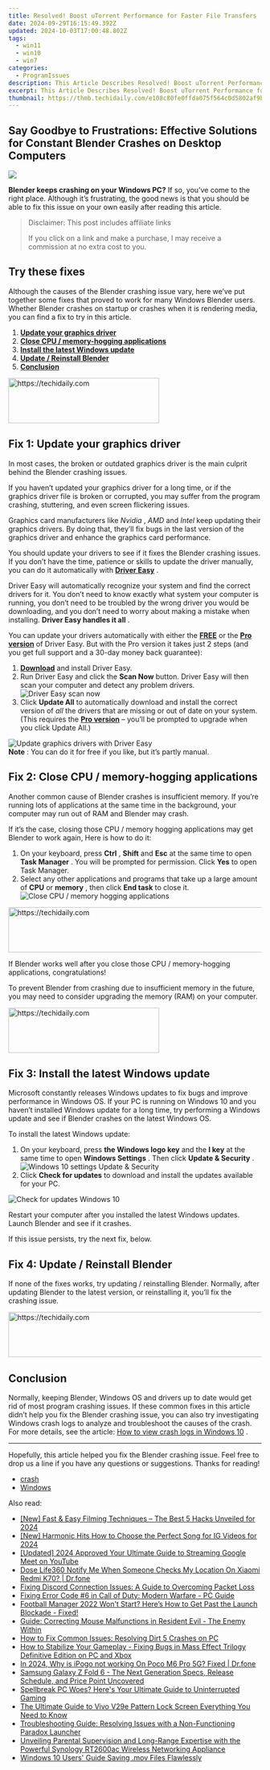 ```yaml
---
title: Resolved! Boost uTorrent Performance for Faster File Transfers
date: 2024-09-29T16:15:49.392Z
updated: 2024-10-03T17:00:48.802Z
tags:
  - win11
  - win10
  - win7
categories:
  - ProgramIssues
description: This Article Describes Resolved! Boost uTorrent Performance for Faster File Transfers
excerpt: This Article Describes Resolved! Boost uTorrent Performance for Faster File Transfers
thumbnail: https://thmb.techidaily.com/e108c80fe0ffda075f564c0d5802af9b2462fc3f4f8d59d2b3eaca6f2a980fa0.jpg
---
```


## Say Goodbye to Frustrations: Effective Solutions for Constant Blender Crashes on Desktop Computers

![](https://images.drivereasy.com/wp-content/uploads/2021/05/Blender-keeps-crashing-on-PC.jpg)

**Blender keeps crashing on your Windows PC?** If so, you’ve come to the right place. Although it’s frustrating, the good news is that you should be able to fix this issue on your own easily after reading this article.

>  Disclaimer: This post includes affiliate links
>
>  If you click on a link and make a purchase, I may receive a commission at no extra cost to you.
>

## Try these fixes

 Although the causes of the Blender crashing issue vary, here we’ve put together some fixes that proved to work for many Windows Blender users. Whether Blender crashes on startup or crashes when it is rendering media, you can find a fix to try in this article.

1. **[Update your graphics driver](https://tools.techidaily.com/drivereasy/download/)**
2. **[Close CPU / memory-hogging applications](https://tools.techidaily.com/drivereasy/download/)**
3. **[Install the latest Windows update](https://tools.techidaily.com/drivereasy/download/)**
4. **[Update / Reinstall Blender](https://tools.techidaily.com/drivereasy/download/)**
5. [**Conclusion**](https://tools.techidaily.com/drivereasy/download/)

<!-- affiliate ads begin -->
<a href="https://laganoo.pxf.io/c/5597632/1528681/16446" target="_top" id="1528681">
  <img src="//a.impactradius-go.com/display-ad/16446-1528681" border="0" alt="https://techidaily.com" width="300" height="90"/>
</a>
<img height="0" width="0" src="https://laganoo.pxf.io/i/5597632/1528681/16446" style="position:absolute;visibility:hidden;" border="0" />
<!-- affiliate ads end -->

## Fix 1: Update your graphics driver

 In most cases, the broken or outdated graphics driver is the main culprit behind the Blender crashing issues.

 If you haven’t updated your graphics driver for a long time, or if the graphics driver file is broken or corrupted, you may suffer from the program crashing, stuttering, and even screen flickering issues.

 Graphics card manufacturers like _Nvidia_ , _AMD_ and _Intel_ keep updating their graphics drivers. By doing that, they’ll fix bugs in the last version of the graphics driver and enhance the graphics card performance.

 You should update your drivers to see if it fixes the Blender crashing issues. If you don’t have the time, patience or skills to update the driver manually, you can do it automatically with **[Driver Easy](https://tools.techidaily.com/drivereasy/download/)**  .

 Driver Easy will automatically recognize your system and find the correct drivers for it. You don’t need to know exactly what system your computer is running, you don’t need to be troubled by the wrong driver you would be downloading, and you don’t need to worry about making a mistake when installing. **Driver Easy handles it all** .

 You can update your drivers automatically with either the **[FREE](https://tools.techidaily.com/drivereasy/download/)**  or the **[Pro version](https://tools.techidaily.com/drivereasy/download/)**  of Driver Easy. But with the Pro version it takes just 2 steps (and you get full support and a 30-day money back guarantee):

1. **[Download](https://tools.techidaily.com/drivereasy/download/)**  and install Driver Easy.
2. Run Driver Easy and click the **Scan Now** button. Driver Easy will then scan your computer and detect any problem drivers.  
![Driver Easy scan now](https://images.drivereasy.com/wp-content/uploads/2020/11/Driver-Easy-scan-now.jpg)
3. Click **Update All** to automatically download and install the correct version of _all_ the drivers that are missing or out of date on your system. (This requires the **[Pro version](https://tools.techidaily.com/drivereasy/download/)**  – you’ll be prompted to upgrade when you click Update All.)  

![Update graphics drivers with Driver Easy](https://images.drivereasy.com/wp-content/uploads/2020/09/de-update-all-rtx-3080.jpg)  
**Note** : You can do it for free if you like, but it’s partly manual.

## Fix 2: Close CPU / memory-hogging applications

 Another common cause of Blender crashes is insufficient memory. If you’re running lots of applications at the same time in the background, your computer may run out of RAM and Blender may crash.

 If it’s the case, closing those CPU / memory hogging applications may get Blender to work again, Here is how to do it:

1. On your keyboard, press **Ctrl** , **Shift** and **Esc** at the same time to open **Task Manager** . You will be prompted for permission. Click **Yes** to open Task Manager.
2. Select any other applications and programs that take up a large amount of **CPU** or **memory** , then click **End task** to close it.  
![Close CPU / memory hogging applications](https://images.drivereasy.com/wp-content/uploads/2021/05/Close-CPU-memory-hogging-applications.jpg)

<!-- affiliate ads begin -->
<a href="https://appsumo.8odi.net/c/5597632/2075475/7443" target="_top" id="2075475">
  <img src="//a.impactradius-go.com/display-ad/7443-2075475" border="0" alt="https://techidaily.com" width="728" height="90"/>
</a>
<img height="0" width="0" src="https://appsumo.8odi.net/i/5597632/2075475/7443" style="position:absolute;visibility:hidden;" border="0" />
<!-- affiliate ads end -->

 If Blender works well after you close those CPU / memory-hogging applications, congratulations!

 To prevent Blender from crashing due to insufficient memory in the future, you may need to consider upgrading the memory (RAM) on your computer.

<!-- affiliate ads begin -->
<a href="https://aligracehair.sjv.io/c/5597632/2135369/19272" target="_top" id="2135369">
  <img src="//a.impactradius-go.com/display-ad/19272-2135369" border="0" alt="https://techidaily.com" width="300" height="90"/>
</a>
<img height="0" width="0" src="https://aligracehair.sjv.io/i/5597632/2135369/19272" style="position:absolute;visibility:hidden;" border="0" />
<!-- affiliate ads end -->

## Fix 3: Install the latest Windows update

 Microsoft constantly releases Windows updates to fix bugs and improve performance in Windows OS. If your PC is running on Windows 10 and you haven’t installed Windows update for a long time, try performing a Windows update and see if Blender crashes on the latest Windows OS.

To install the latest Windows update:

1. On your keyboard, press **the Windows logo key** and the **I key** at the same time to open **Windows Settings** . Then click **Update & Security** .  
![Windows 10 settings Update & Security](https://images.drivereasy.com/wp-content/uploads/2018/11/Snap635.png)
2. Click **Check for updates** to download and install the updates available for your PC.  

![Check for updates Windows 10](https://images.drivereasy.com/wp-content/uploads/2021/05/Check-for-updates-Windows-10.jpg)

 Restart your computer after you installed the latest Windows updates. Launch Blender and see if it crashes.

If this issue persists, try the next fix, below.

## Fix 4: Update / Reinstall Blender

 If none of the fixes works, try updating / reinstalling Blender. Normally, after updating Blender to the latest version, or reinstalling it, you’ll fix the crashing issue.

<!-- affiliate ads begin -->
<a href="https://appsumo.8odi.net/c/5597632/2130875/7443" target="_top" id="2130875">
  <img src="//a.impactradius-go.com/display-ad/7443-2130875" border="0" alt="https://techidaily.com" width="728" height="90"/>
</a>
<img height="0" width="0" src="https://appsumo.8odi.net/i/5597632/2130875/7443" style="position:absolute;visibility:hidden;" border="0" />
<!-- affiliate ads end -->

## Conclusion

 Normally, keeping Blender, Windows OS and drivers up to date would get rid of most program crashing issues. If these common fixes in this article didn’t help you fix the Blender crashing issue, you can also try investigating Windows crash logs to analyze and troubleshoot the causes of the crash. For more details, see the article: [How to view crash logs in Windows 10](https://www.supereasy.com/how-to-view-crash-logs-in-windows-10/) .

---

 Hopefully, this article helped you fix the Blender crashing issue. Feel free to drop us a line if you have any questions or suggestions. Thanks for reading!

* [crash](https://tools.techidaily.com/drivereasy/download/)
* [Windows](https://tools.techidaily.com/drivereasy/download/)

<ins class="adsbygoogle"
     style="display:block"
     data-ad-format="autorelaxed"
     data-ad-client="ca-pub-7571918770474297"
     data-ad-slot="1223367746"></ins>

<ins class="adsbygoogle"
     style="display:block"
     data-ad-client="ca-pub-7571918770474297"
     data-ad-slot="8358498916"
     data-ad-format="auto"
     data-full-width-responsive="true"></ins>

<span class="atpl-alsoreadstyle">Also read:</span>
<div><ul>
<li><a href="https://fox-hovers.techidaily.com/new-fast-and-easy-filming-techniques-the-best-5-hacks-unveiled-for-2024/"><u>[New] Fast & Easy Filming Techniques – The Best 5 Hacks Unveiled for 2024</u></a></li>
<li><a href="https://instagram-videos.techidaily.com/new-harmonic-hits-how-to-choose-the-perfect-song-for-ig-videos-for-2024/"><u>[New] Harmonic Hits How to Choose the Perfect Song for IG Videos for 2024</u></a></li>
<li><a href="https://youtube-zero.techidaily.com/ed-2024-approved-your-ultimate-guide-to-streaming-google-meet-on-youtube/"><u>[Updated] 2024 Approved Your Ultimate Guide to Streaming Google Meet on YouTube</u></a></li>
<li><a href="https://fake-location.techidaily.com/dose-life360-notify-me-when-someone-checks-my-location-on-xiaomi-redmi-k70-drfone-by-drfone-virtual-android/"><u>Dose Life360 Notify Me When Someone Checks My Location On Xiaomi Redmi K70? | Dr.fone</u></a></li>
<li><a href="https://win-able.techidaily.com/fixing-discord-connection-issues-a-guide-to-overcoming-packet-loss/"><u>Fixing Discord Connection Issues: A Guide to Overcoming Packet Loss</u></a></li>
<li><a href="https://win-able.techidaily.com/fixing-error-code-6-in-call-of-duty-modern-warfare-pc-guide/"><u>Fixing Error Code #6 in Call of Duty: Modern Warfare - PC Guide</u></a></li>
<li><a href="https://win-able.techidaily.com/1723012906874-football-manager-2022-wont-start-heres-how-to-get-past-the-launch-blockade-fixed/"><u>Football Manager 2022 Won't Start? Here’s How to Get Past the Launch Blockade - Fixed!</u></a></li>
<li><a href="https://win-able.techidaily.com/guide-correcting-mouse-malfunctions-in-resident-evil-the-enemy-within/"><u>Guide: Correcting Mouse Malfunctions in Resident Evil - The Enemy Within</u></a></li>
<li><a href="https://win-able.techidaily.com/how-to-fix-common-issues-resolving-dirt-5-crashes-on-pc/"><u>How to Fix Common Issues: Resolving Dirt 5 Crashes on PC</u></a></li>
<li><a href="https://win-able.techidaily.com/how-to-stabilize-your-gameplay-fixing-bugs-in-mass-effect-trilogy-definitive-edition-on-pc-and-xbox/"><u>How to Stabilize Your Gameplay - Fixing Bugs in Mass Effect Trilogy Definitive Edition on PC and Xbox</u></a></li>
<li><a href="https://pokemon-go-android.techidaily.com/in-2024-why-is-ipogo-not-working-on-poco-m6-pro-5g-fixed-drfone-by-drfone-virtual-android/"><u>In 2024, Why is iPogo not working On Poco M6 Pro 5G? Fixed | Dr.fone</u></a></li>
<li><a href="https://techno-recovery.techidaily.com/samsung-galaxy-z-fold-6-the-next-generation-specs-release-schedule-and-price-point-uncovered/"><u>Samsung Galaxy Z Fold 6 - The Next Generation Specs, Release Schedule, and Price Point Uncovered</u></a></li>
<li><a href="https://win-able.techidaily.com/spellbreak-pc-woes-heres-your-ultimate-guide-to-uninterrupted-gaming/"><u>Spellbreak PC Woes? Here's Your Ultimate Guide to Uninterrupted Gaming</u></a></li>
<li><a href="https://android-unlock.techidaily.com/the-ultimate-guide-to-vivo-v29e-pattern-lock-screen-everything-you-need-to-know-by-drfone-android/"><u>The Ultimate Guide to Vivo V29e Pattern Lock Screen Everything You Need to Know</u></a></li>
<li><a href="https://win-able.techidaily.com/troubleshooting-guide-resolving-issues-with-a-non-functioning-paradox-launcher/"><u>Troubleshooting Guide: Resolving Issues with a Non-Functioning Paradox Launcher</u></a></li>
<li><a href="https://buynow-help.techidaily.com/unveiling-parental-supervision-and-long-range-expertise-with-the-powerful-synology-rt2600ac-wireless-networking-appliance/"><u>Unveiling Parental Supervision and Long-Range Expertise with the Powerful Synology RT2600ac Wireless Networking Appliance</u></a></li>
<li><a href="https://screen-capture.techidaily.com/windows-10-users-guide-saving-mov-files-flawlessly/"><u>Windows 10 Users' Guide Saving .mov Files Flawlessly</u></a></li>
</ul></div>

